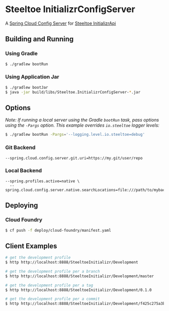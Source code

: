 # Steeltoe InitializrConfigServer

A [Spring Cloud Config Server](https://cloud.spring.io/spring-cloud-config/multi/multi__spring_cloud_config_server.html) for [Steeltoe InitializrApi](https://github.com/SteeltoeOSS/InitializrApi)

## Building and Running

### Using Gradle

```sh
$ ./gradlew bootRun
```

### Using Application Jar

```sh
$ ./gradlew bootJar
$ java -jar build/libs/Steeltoe.InitializrConfigServer-*.jar
```

## Options

_Note: If running a local server using the Gradle `bootRun` task, pass options using the `-Pargs` option.
This example overrides `io.steeltoe` logger levels:_

```sh
$ ./gradlew bootRun -Pargs='--logging.level.io.steeltoe=debug'
```

### Git Backend
```
--spring.cloud.config.server.git.uri=https://my.git/user/repo
```

### Local Backend
```
--spring.profiles.active=native \
  --spring.cloud.config.server.native.searchLocations=file:///path/to/mybackend/
```

## Deploying

### Cloud Foundry

```sh
$ cf push -f deploy/cloud-foundry/manifest.yaml
```

## Client Examples

```sh
# get the development profile
$ http http://localhost:8888/SteeltoeInitializr/Development

# get the development profile per a branch
$ http http://localhost:8888/SteeltoeInitializr/Development/master

# get the development profile per a tag
$ http http://localhost:8888/SteeltoeInitializr/Development/0.1.0

# get the development profile per a commit
$ http http://localhost:8888/SteeltoeInitializr/Development/f425c275a3bff305b0b3bf2b1c4586fa7400b527
```
